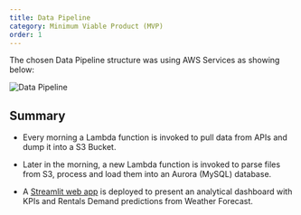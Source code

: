 ```yaml
---
title: Data Pipeline
category: Minimum Viable Product (MVP)
order: 1
---
```


The chosen Data Pipeline structure was using AWS Services as showing below:

![Data Pipeline](/images/data-pipeline.png)

## Summary

- Every morning a Lambda function is invoked to pull data from APIs and dump it into a S3 Bucket.

- Later in the morning, a new Lambda function is invoked to parse files from S3, process and load them into an Aurora (MySQL) database.

- A [Streamlit web app](https://pessini-moby-bikes-dashboardapp-hhvohw.streamlitapp.com/) is deployed to present an analytical dashboard with KPIs and Rentals Demand predictions from Weather Forecast.
